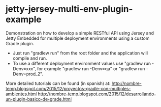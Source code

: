 # jetty-jersey-multi-env-plugin-example
Demonstration on how to develop a simple RESTful API using Jersey and Jetty Embedded for multiple deployment environments using a custom Gradle plugin.

- Just run "gradlew run" from the root folder and the application will compile and run.
- To use a different deployment environment values use "gradlew run -Denv=xxx", for example "gradlew run -Denv=qa" or "gradlew run -Denv=prod_2".

More detailed tutorials can be found (in spanish) at: http://nombre-temp.blogspot.com/2015/12/proyectos-gradle-con-multiples-ambientes.html
http://nombre-temp.blogspot.com/2015/12/desarrollando-un-plugin-basico-de-grade.html